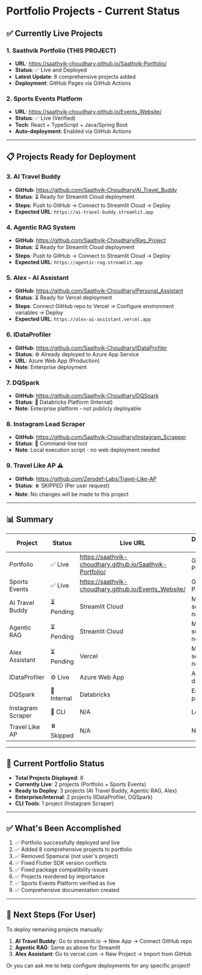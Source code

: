 # Portfolio Projects - Current Status

## ✅ Currently Live Projects

### 1. **Saathvik Portfolio** (THIS PROJECT)
- **URL**: https://saathvik-choudhary.github.io/Saathvik-Portfolio/
- **Status**: ✅ Live and Deployed
- **Latest Update**: 8 comprehensive projects added
- **Deployment**: GitHub Pages via GitHub Actions

### 2. **Sports Events Platform**
- **URL**: https://saathvik-choudhary.github.io/Events_Website/
- **Status**: ✅ Live (Verified)
- **Tech**: React + TypeScript + Java/Spring Boot
- **Auto-deployment**: Enabled via GitHub Actions

---

## 📋 Projects Ready for Deployment

### 3. **AI Travel Buddy**
- **GitHub**: https://github.com/Saathvik-Choudhary/AI_Travel_Buddy
- **Status**: ⏳ Ready for Streamlit Cloud deployment
- **Steps**: Push to GitHub → Connect to Streamlit Cloud → Deploy
- **Expected URL**: `https://ai-travel-buddy.streamlit.app`

### 4. **Agentic RAG System**
- **GitHub**: https://github.com/Saathvik-Choudhary/Rag_Project
- **Status**: ⏳ Ready for Streamlit Cloud deployment
- **Steps**: Push to GitHub → Connect to Streamlit Cloud → Deploy
- **Expected URL**: `https://agentic-rag.streamlit.app`

### 5. **Alex - AI Assistant**
- **GitHub**: https://github.com/Saathvik-Choudhary/Personal_Assistant
- **Status**: ⏳ Ready for Vercel deployment
- **Steps**: Connect GitHub repo to Vercel → Configure environment variables → Deploy
- **Expected URL**: `https://alex-ai-assistant.vercel.app`

### 6. **IDataProfiler**
- **GitHub**: https://github.com/Saathvik-Choudhary/IDataProfiler
- **Status**: ⚙️ Already deployed to Azure App Service
- **URL**: Azure Web App (Production)
- **Note**: Enterprise deployment

### 7. **DQSpark**
- **GitHub**: https://github.com/Saathvik-Choudhary/DQSpark
- **Status**: 🏢 Databricks Platform (Internal)
- **Note**: Enterprise platform - not publicly deployable

### 8. **Instagram Lead Scraper**
- **GitHub**: https://github.com/Saathvik-Choudhary/Instagram_Scrapper
- **Status**: 🔧 Command-line tool
- **Note**: Local execution script - no web deployment needed

### 9. **Travel Like AP** ⚠️
- **GitHub**: https://github.com/Zerodef-Labs/Travel-Like-AP
- **Status**: ⏸️ SKIPPED (Per user request)
- **Note**: No changes will be made to this project

---

## 📊 Summary

| Project | Status | Live URL | Deployment Method |
|---------|--------|----------|-------------------|
| Portfolio | ✅ Live | https://saathvik-choudhary.github.io/Saathvik-Portfolio/ | GitHub Pages |
| Sports Events | ✅ Live | https://saathvik-choudhary.github.io/Events_Website/ | GitHub Pages |
| AI Travel Buddy | ⏳ Pending | Streamlit Cloud | Manual setup needed |
| Agentic RAG | ⏳ Pending | Streamlit Cloud | Manual setup needed |
| Alex Assistant | ⏳ Pending | Vercel | Manual setup needed |
| IDataProfiler | ⚙️ Live | Azure Web App | Already deployed |
| DQSpark | 🏢 Internal | Databricks | Enterprise platform |
| Instagram Scraper | 🔧 CLI | N/A | Local tool |
| Travel Like AP | ⏸️ Skipped | N/A | No changes |

---

## 🎯 Current Portfolio Status

- **Total Projects Displayed**: 8
- **Currently Live**: 2 projects (Portfolio + Sports Events)
- **Ready to Deploy**: 3 projects (AI Travel Buddy, Agentic RAG, Alex)
- **Enterprise/Internal**: 2 projects (IDataProfiler, DQSpark)
- **CLI Tools**: 1 project (Instagram Scraper)

---

## ✅ What's Been Accomplished

1. ✅ Portfolio successfully deployed and live
2. ✅ Added 8 comprehensive projects to portfolio
3. ✅ Removed Spamurai (not user's project)
4. ✅ Fixed Flutter SDK version conflicts
5. ✅ Fixed package compatibility issues
6. ✅ Projects reordered by importance
7. ✅ Sports Events Platform verified as live
8. ✅ Comprehensive documentation created

---

## 📝 Next Steps (For User)

To deploy remaining projects manually:

1. **AI Travel Buddy**: Go to streamlit.io → New App → Connect GitHub repo
2. **Agentic RAG**: Same as above for Streamlit
3. **Alex Assistant**: Go to vercel.com → New Project → Import from GitHub

Or you can ask me to help configure deployments for any specific project!
